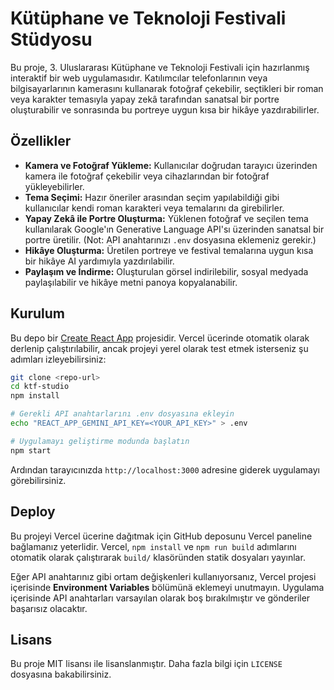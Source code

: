 # Kütüphane ve Teknoloji Festivali Stüdyosu

Bu proje, 3. Uluslararası Kütüphane ve Teknoloji Festivali için hazırlanmış interaktif bir web uygulamasıdır. Katılımcılar telefonlarının veya bilgisayarlarının kamerasını kullanarak fotoğraf çekebilir, seçtikleri bir roman veya karakter temasıyla yapay zekâ tarafından sanatsal bir portre oluşturabilir ve sonrasında bu portreye uygun kısa bir hikâye yazdırabilirler.

## Özellikler

- **Kamera ve Fotoğraf Yükleme:** Kullanıcılar doğrudan tarayıcı üzerinden kamera ile fotoğraf çekebilir veya cihazlarından bir fotoğraf yükleyebilirler.
- **Tema Seçimi:** Hazır öneriler arasından seçim yapılabildiği gibi kullanıcılar kendi roman karakteri veya temalarını da girebilirler.
- **Yapay Zekâ ile Portre Oluşturma:** Yüklenen fotoğraf ve seçilen tema kullanılarak Google'ın Generative Language API'sı üzerinden sanatsal bir portre üretilir. (Not: API anahtarınızı `.env` dosyasına eklemeniz gerekir.)
- **Hikâye Oluşturma:** Üretilen portreye ve festival temalarına uygun kısa bir hikâye AI yardımıyla yazdırılabilir.
- **Paylaşım ve İndirme:** Oluşturulan görsel indirilebilir, sosyal medyada paylaşılabilir ve hikâye metni panoya kopyalanabilir.

## Kurulum

Bu depo bir [Create React App](https://create-react-app.dev/) projesidir. Vercel ücerinde otomatik olarak derlenip çalıştırılabilir, ancak projeyi yerel olarak test etmek isterseniz şu adımları izleyebilirsiniz:

```bash
git clone <repo-url>
cd ktf-studio
npm install

# Gerekli API anahtarlarını .env dosyasına ekleyin
echo "REACT_APP_GEMINI_API_KEY=<YOUR_API_KEY>" > .env

# Uygulamayı geliştirme modunda başlatın
npm start
```

Ardından tarayıcınızda `http://localhost:3000` adresine giderek uygulamayı görebilirsiniz.

## Deploy

Bu projeyi Vercel ücerine dağıtmak için GitHub deposunu Vercel paneline bağlamanız yeterlidir. Vercel, `npm install` ve `npm run build` adımlarını otomatik olarak çalıştırarak `build/` klasöründen statik dosyaları yayınlar.

Eğer API anahtarınız gibi ortam değişkenleri kullanıyorsanız, Vercel projesi içerisinde **Environment Variables** bölümünä eklemeyi unutmayın. Uygulama içerisinde API anahtarları varsayılan olarak boş bırakılmıştır ve gönderiler başarısız olacaktır.

## Lisans

Bu proje MIT lisansı ile lisanslanmıştır. Daha fazla bilgi için `LICENSE` dosyasına bakabilirsiniz.
